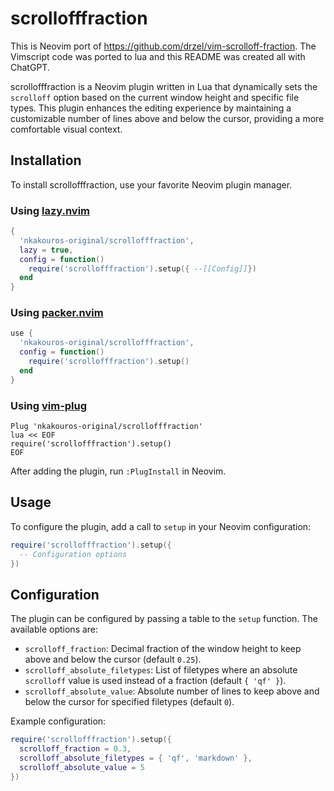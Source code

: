 # scrollofffraction

This is Neovim port of https://github.com/drzel/vim-scrolloff-fraction. The
Vimscript code was ported to lua and this README was created all with ChatGPT.

scrollofffraction is a Neovim plugin written in Lua that dynamically sets the
`scrolloff` option based on the current window height and specific file types.
This plugin enhances the editing experience by maintaining a customizable
number of lines above and below the cursor, providing a more comfortable visual
context.

## Installation

To install scrollofffraction, use your favorite Neovim plugin manager. 

### Using [lazy.nvim](https://github.com/folke/lazy.nvim)
```lua
{
  'nkakouros-original/scrollofffraction',
  lazy = true,
  config = function()
    require('scrollofffraction').setup({ --[[Config]]})
  end
}
```

### Using [packer.nvim](https://github.com/wbthomason/packer.nvim)

```lua
use {
  'nkakouros-original/scrollofffraction',
  config = function()
    require('scrollofffraction').setup()
  end
}
```

### Using [vim-plug](https://github.com/junegunn/vim-plug)

```vim
Plug 'nkakouros-original/scrollofffraction'
lua << EOF
require('scrollofffraction').setup()
EOF
```

After adding the plugin, run `:PlugInstall` in Neovim.

## Usage

To configure the plugin, add a call to `setup` in your Neovim configuration:

```lua
require('scrollofffraction').setup({
  -- Configuration options
})
```

## Configuration

The plugin can be configured by passing a table to the `setup` function. The available options are:

- `scrolloff_fraction`: Decimal fraction of the window height to keep above and below the cursor (default `0.25`).
- `scrolloff_absolute_filetypes`: List of filetypes where an absolute `scrolloff` value is used instead of a fraction (default `{ 'qf' }`).
- `scrolloff_absolute_value`: Absolute number of lines to keep above and below the cursor for specified filetypes (default `0`).

Example configuration:

```lua
require('scrollofffraction').setup({
  scrolloff_fraction = 0.3,
  scrolloff_absolute_filetypes = { 'qf', 'markdown' },
  scrolloff_absolute_value = 5
})
```
